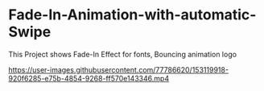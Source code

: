 # Fade-In-Animation-with-automatic-Swipe
This Project shows Fade-In Effect for fonts, Bouncing animation logo


https://user-images.githubusercontent.com/77786620/153119918-920f6285-e75b-4854-9268-ff570e143346.mp4

